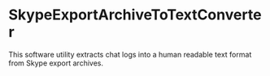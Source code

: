 # SkypeExportArchiveToTextConverter
This software utility extracts chat logs into a human readable text format from Skype export archives.

